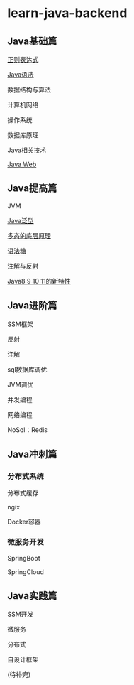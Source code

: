 # learn-java-backend
## Java基础篇
[正则表达式](https://github.com/ziishaned/learn-regex/blob/master/translations/README-cn.md)<br>

[Java语法](Java语法.md)

数据结构与算法

计算机网络

操作系统

数据库原理

Java相关技术

[Java Web](https://www.bilibili.com/video/BV11741127ic?from=search&seid=15319522933890015197)


## Java提高篇

JVM

[Java泛型](https://blog.csdn.net/s10461/article/details/53941091)

[多态的底层原理](https://zhuanlan.zhihu.com/p/27912079)

[语法糖](https://www.cnblogs.com/54chensongxia/p/11665843.html)

[注解与反射](https://blog.csdn.net/weixin_35803802/article/details/114251520)

[Java8 9 10 11的新特性](https://zhuanlan.zhihu.com/p/78708862)


## Java进阶篇

SSM框架

反射

注解

sql数据库调优

JVM调优

并发编程

网络编程

NoSql：Redis


## Java冲刺篇

### 分布式系统

分布式缓存

ngix

Docker容器

### 微服务开发

SpringBoot

SpringCloud


## Java实践篇

SSM开发

微服务

分布式

自设计框架

(待补完)

